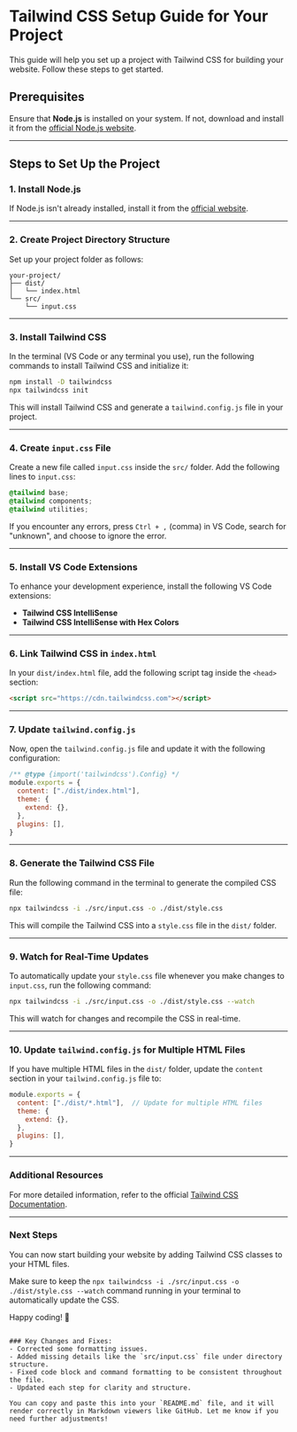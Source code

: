 # Tailwind CSS Setup Guide for Your Project

This guide will help you set up a project with Tailwind CSS for building your website. Follow these steps to get started.

## Prerequisites

Ensure that **Node.js** is installed on your system. If not, download and install it from the [official Node.js website](https://nodejs.org/).

---

## Steps to Set Up the Project

### 1. Install Node.js

If Node.js isn't already installed, install it from the [official website](https://nodejs.org/).

---

### 2. Create Project Directory Structure

Set up your project folder as follows:

```plaintext
your-project/
├── dist/
│   └── index.html
└── src/
    └── input.css
```

---

### 3. Install Tailwind CSS

In the terminal (VS Code or any terminal you use), run the following commands to install Tailwind CSS and initialize it:

```bash
npm install -D tailwindcss
npx tailwindcss init
```

This will install Tailwind CSS and generate a `tailwind.config.js` file in your project.

---

### 4. Create `input.css` File

Create a new file called `input.css` inside the `src/` folder. Add the following lines to `input.css`:

```css
@tailwind base;
@tailwind components;
@tailwind utilities;
```

If you encounter any errors, press `Ctrl + ,` (comma) in VS Code, search for "unknown", and choose to ignore the error.

---

### 5. Install VS Code Extensions

To enhance your development experience, install the following VS Code extensions:

- **Tailwind CSS IntelliSense**
- **Tailwind CSS IntelliSense with Hex Colors**

---

### 6. Link Tailwind CSS in `index.html`

In your `dist/index.html` file, add the following script tag inside the `<head>` section:

```html
<script src="https://cdn.tailwindcss.com"></script>
```

---

### 7. Update `tailwind.config.js`

Now, open the `tailwind.config.js` file and update it with the following configuration:

```javascript
/** @type {import('tailwindcss').Config} */
module.exports = {
  content: ["./dist/index.html"],
  theme: {
    extend: {},
  },
  plugins: [],
}
```

---

### 8. Generate the Tailwind CSS File

Run the following command in the terminal to generate the compiled CSS file:

```bash
npx tailwindcss -i ./src/input.css -o ./dist/style.css
```

This will compile the Tailwind CSS into a `style.css` file in the `dist/` folder.

---

### 9. Watch for Real-Time Updates

To automatically update your `style.css` file whenever you make changes to `input.css`, run the following command:

```bash
npx tailwindcss -i ./src/input.css -o ./dist/style.css --watch
```

This will watch for changes and recompile the CSS in real-time.

---

### 10. Update `tailwind.config.js` for Multiple HTML Files

If you have multiple HTML files in the `dist/` folder, update the `content` section in your `tailwind.config.js` file to:

```javascript
module.exports = {
  content: ["./dist/*.html"],  // Update for multiple HTML files
  theme: {
    extend: {},
  },
  plugins: [],
}
```

---

### Additional Resources

For more detailed information, refer to the official [Tailwind CSS Documentation](https://tailwindcss.com/docs).

---

### Next Steps

You can now start building your website by adding Tailwind CSS classes to your HTML files.

Make sure to keep the `npx tailwindcss -i ./src/input.css -o ./dist/style.css --watch` command running in your terminal to automatically update the CSS.

Happy coding! 🚀
```

### Key Changes and Fixes:
- Corrected some formatting issues.
- Added missing details like the `src/input.css` file under directory structure.
- Fixed code block and command formatting to be consistent throughout the file.
- Updated each step for clarity and structure.

You can copy and paste this into your `README.md` file, and it will render correctly in Markdown viewers like GitHub. Let me know if you need further adjustments!